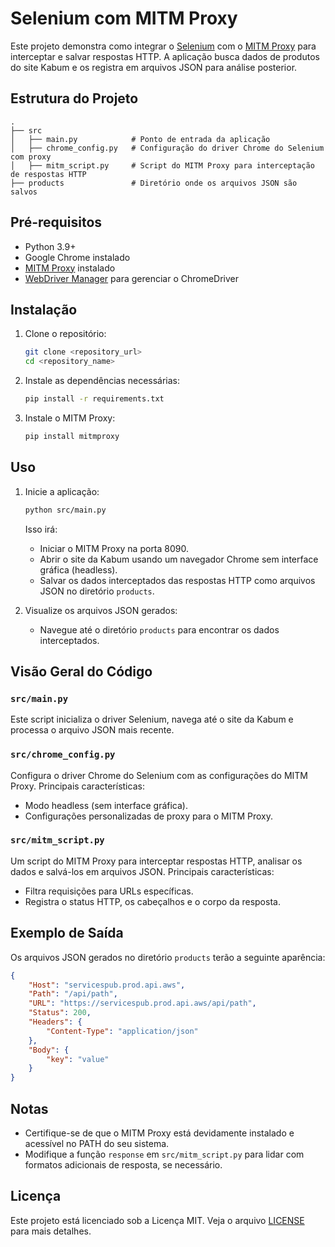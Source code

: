 # Selenium com MITM Proxy

Este projeto demonstra como integrar o [Selenium](https://www.selenium.dev/) com o [MITM Proxy](https://mitmproxy.org/) para interceptar e salvar respostas HTTP. A aplicação busca dados de produtos do site Kabum e os registra em arquivos JSON para análise posterior.

## Estrutura do Projeto

```
.
├── src
│   ├── main.py            # Ponto de entrada da aplicação
│   ├── chrome_config.py   # Configuração do driver Chrome do Selenium com proxy
│   ├── mitm_script.py     # Script do MITM Proxy para interceptação de respostas HTTP
├── products               # Diretório onde os arquivos JSON são salvos
```

## Pré-requisitos

- Python 3.9+
- Google Chrome instalado
- [MITM Proxy](https://mitmproxy.org/) instalado
- [WebDriver Manager](https://github.com/SergeyPirogov/webdriver_manager) para gerenciar o ChromeDriver

## Instalação

1. Clone o repositório:

   ```bash
   git clone <repository_url>
   cd <repository_name>
   ```

1. Instale as dependências necessárias:

   ```bash
   pip install -r requirements.txt
   ```

1. Instale o MITM Proxy:

   ```bash
   pip install mitmproxy
   ```

## Uso

1. Inicie a aplicação:

   ```bash
   python src/main.py
   ```

   Isso irá:

   - Iniciar o MITM Proxy na porta 8090.
   - Abrir o site da Kabum usando um navegador Chrome sem interface gráfica (headless).
   - Salvar os dados interceptados das respostas HTTP como arquivos JSON no diretório `products`.

1. Visualize os arquivos JSON gerados:

   - Navegue até o diretório `products` para encontrar os dados interceptados.

## Visão Geral do Código

### `src/main.py`

Este script inicializa o driver Selenium, navega até o site da Kabum e processa o arquivo JSON mais recente.

### `src/chrome_config.py`

Configura o driver Chrome do Selenium com as configurações do MITM Proxy. Principais características:

- Modo headless (sem interface gráfica).
- Configurações personalizadas de proxy para o MITM Proxy.

### `src/mitm_script.py`

Um script do MITM Proxy para interceptar respostas HTTP, analisar os dados e salvá-los em arquivos JSON. Principais características:

- Filtra requisições para URLs específicas.
- Registra o status HTTP, os cabeçalhos e o corpo da resposta.

## Exemplo de Saída

Os arquivos JSON gerados no diretório `products` terão a seguinte aparência:

```json
{
    "Host": "servicespub.prod.api.aws",
    "Path": "/api/path",
    "URL": "https://servicespub.prod.api.aws/api/path",
    "Status": 200,
    "Headers": {
        "Content-Type": "application/json"
    },
    "Body": {
        "key": "value"
    }
}
```

## Notas

- Certifique-se de que o MITM Proxy está devidamente instalado e acessível no PATH do seu sistema.
- Modifique a função `response` em `src/mitm_script.py` para lidar com formatos adicionais de resposta, se necessário.

## Licença

Este projeto está licenciado sob a Licença MIT. Veja o arquivo [LICENSE](LICENSE) para mais detalhes.
